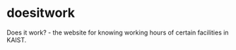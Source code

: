 # doesitwork 
Does it work? - the website for knowing working hours 
of certain facilities in KAIST. 

